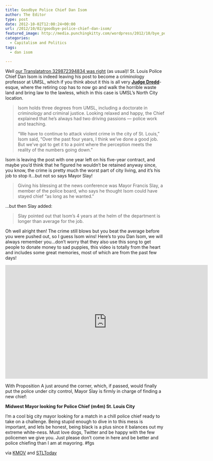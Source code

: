 ```yaml
---
title: Goodbye Police Chief Dan Isom
author: The Editor
type: post
date: 2012-10-02T12:00:24+00:00
url: /2012/10/02/goodbye-police-chief-dan-isom/
featured_image: http://media.punchingkitty.com/wordpress/2012/10/bye_police_chief_isom.jpeg
categories:
  - Capitalism and Politics
tags:
  - dan isom

---
```

Well <a href="http://punchingkitty.com/2012/09/20/translating-stl-police-chief-dan-isoms-denials-about-leaving-the-position/" target="_blank">our Translatatron 329872394834 was right</a> (as usual)! St. Louis Police Chief Dan Isom is indeed leaving his post to become a criminology professor at UMSL, which if you think about it this is all very **<a href="http://en.wikipedia.org/wiki/Judge_Dredd" target="_blank">Judge Dredd</a>**-esque, where the retiring cop has to now go and walk the horrible waste land and bring law to the lawless, which in this case is UMSL&#8217;s North City location.

> Isom holds three degrees from UMSL, including a doctorate in criminology and criminal justice. Looking relaxed and happy, the Chief explained that he’s always had two driving passions — police work and teaching.
> 
> “We have to continue to attack violent crime in the city of St. Louis,” Isom said, “Over the past four years, I think we’ve done a good job. But we’ve got to get it to a point where the perception meets the reality of the numbers going down.”

Isom is leaving the post with one year left on his five-year contract, and maybe you&#8217;d think that he figured he wouldn&#8217;t be retained anyway since, you know, the crime is pretty much the worst part of city living, and it&#8217;s his job to stop it&#8230;but not so says Mayor Slay!

> Giving his blessing at the news conference was Mayor Francis Slay, a member of the police board, who says he thought Isom could have stayed chief “as long as he wanted.”

&#8230;but then Slay added:

> Slay pointed out that Isom&#8217;s 4 years at the helm of the department is longer than average for the job.

Oh well alright then! The crime still blows but you beat the average before you were pushed out, so I guess Isom wins! Here&#8217;s to you Dan Isom, we will always remember you&#8230;don&#8217;t worry that they also use this song to get people to donate money to sad puppies, this video is totally from the heart and includes some great memories, most of which are from the past few days!

<div class="embed-vimeo" style="text-align: center;">
  <iframe src="https://player.vimeo.com/video/50585076" width="640" height="360" frameborder="0" webkitallowfullscreen mozallowfullscreen allowfullscreen></iframe>
</div>

With Proposition A just around the corner, which, if passed, would finally put the police under city control, Mayor Slay is firmly in charge of finding a new chief:

**Midwest Mayor looking for Police Chief (m4m) St. Louis City**

I&#8217;m a cool big city mayor looking for a match in a chill police chief ready to take on a challenge. Being stupid enough to dive in to this mess is important, and lets be honest, being black is a plus since it balances out my extreme white-ness. Must love dogs, Twitter and be happy with the few policemen we give you. Just please don&#8217;t come in here and be better and police chiefing than I am at mayoring. #fgs

via <a href="http://stlouis.cbslocal.com/2012/10/01/reports-police-chief-dan-isom-stepping-down-accepting-umsl-position/" target="_blank">KMOV</a> and <a href="http://www.stltoday.com/news/local/crime-and-courts/st-louis-police-chief-dan-isom-announces-retirement-new-job/article_8e3b3b32-0bcf-11e2-aae3-001a4bcf6878.html" target="_blank">STLToday</a>